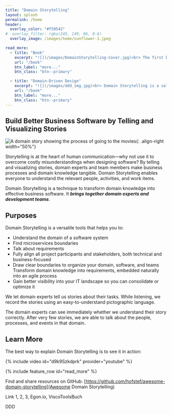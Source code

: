 ```yaml
---
title: "Domain Storytelling"
layout: splash
permalink: /home
header: 
  overlay_color: "#f59542"
#  overlay_filter: rgba(245, 149, 66, 0.6)
  overlay_image: /images/home/sunflower-1.jpeg

read_more:
  - title: "Book"
    excerpt: "![](/images/DomainStorytelling-Cover.jpg)<br> The first book about Domain Storytelling!"
    url: "/book"
    btn_label: "more..."
    btn_class: "btn--primary"

  - title: "Domain-Driven Design"
    excerpt: "![](/images/ddd_img.jpg)<br> Domain Storytelling is a valuable tool in every DDD practitioner's tool belt."
    url: "/book"
    btn_label: "more..."
    btn_class: "btn--primary"
---
```


## Build Better Business Software by Telling and Visualizing Stories

![A domain story showing the process of going to the movies](/images/home/metropolis-1-animated.gif){: .align-right width="50%"}

Storytelling is at the heart of human communication—why not use it to overcome costly misunderstandings when designing software? By telling and visualizing stories, domain experts and team members make business processes and domain knowledge tangible. Domain Storytelling enables everyone to understand the relevant people, activities, and work items.

Domain Storytelling is a technique to transform domain knowledge into effective business software. It ***brings together domain experts and development teams***.

## Purposes

Domain Storytelling is a versatile tools that helps you to:

- Understand the domain of a software system
- Find microservices boundaries
- Talk about requirements
- Fully align all project participants and stakeholders, both technical and business-focused
- Draw clear boundaries to organize your domain, software, and teams
Transform domain knowledge into requirements, embedded naturally into an agile process
- Gain better visibility into your IT landscape so you can consolidate or optimize it

We let domain experts tell us stories about their tasks. While listening, we record the stories using an easy-to-understand pictographic language.

The domain experts can see immediately whether we understand their story correctly. After very few stories, we are able to talk about the people, processes, and events in that domain.

## Learn More

The best way to explain Domain Storytelling is to see it in action:

{% include video id="d9k9Szkdprk" provider="youtube" %}

{% include feature_row id="read_more" %}

Find and share resources on GitHub: [https://github.com/hofstef/awesome-domain-storytelling](Awesome Domain Storytelling)

Link 1, 2, 3, Egon.io, ViscoToolsBuch

DDD
